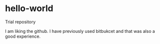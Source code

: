 # hello-world
Trial repository

I am liking the github. I have previously used bitbukcet and that was also a good experience.

